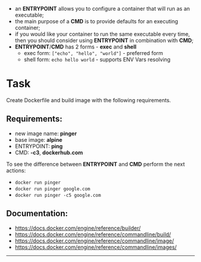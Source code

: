 
- an **ENTRYPOINT** allows you to configure a container that will run as an executable;
- the main purpose of a **CMD** is to provide defaults for an executing container;
- if you would like your container to run the same executable every time, then you should consider using **ENTRYPOINT** in combination with **CMD**;
- **ENTRYPOINT**/**CMD** has 2 forms - **exec** and **shell**
    - exec form: `["echo", "hello", "world"]` - preferred form
    - shell form: `echo hello world` - supports ENV Vars resolving
  

# Task

Create Dockerfile and build image with the following requirements.

## Requirements:
- new image name: **pinger**
- base image: **alpine**
- ENTRYPOINT: **ping**
- CMD: **-c3**, **dockerhub.com**

To see the difference between **ENTRYPOINT** and **CMD** perform the next actions:  
- `docker run pinger`
- `docker run pinger google.com`
- `docker run pinger -c5 google.com`

## Documentation:
- https://docs.docker.com/engine/reference/builder/
- https://docs.docker.com/engine/reference/commandline/build/
- https://docs.docker.com/engine/reference/commandline/image/
- https://docs.docker.com/engine/reference/commandline/images/


---
